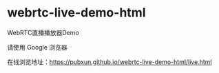 # webrtc-live-demo-html

WebRTC直播播放器Demo

请使用 Google 浏览器

在线浏览地址：<https://pubxun.github.io/webrtc-live-demo-html/live.html>